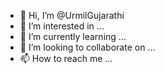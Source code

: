 - 👋 Hi, I’m @UrmilGujarathi
- 👀 I’m interested in ...
- 🌱 I’m currently learning ...
- 💞️ I’m looking to collaborate on ...
- 📫 How to reach me ...

<!---
UrmilGujarathi/UrmilGujarathi is a ✨ special ✨ repository because its `README.md` (this file) appears on your GitHub profile.
You can click the Preview link to take a look at your changes.
--->
